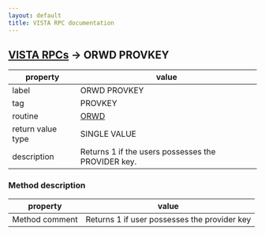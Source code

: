 ```yaml
---
layout: default
title: VISTA RPC documentation
---
```




## [VISTA RPCs](TableOfContent.md) &#8594; ORWD PROVKEY 

 property | value 
--- | --- 
 label | ORWD PROVKEY
 tag | PROVKEY
 routine | [ORWD](http://code.osehra.org/dox/Routine_ORWD_source.html)
 return value type | SINGLE VALUE
 description | Returns 1 if the users possesses the PROVIDER key.


### Method description

 property | value 
--- | --- 
 Method comment | Returns 1 if user possesses the provider key